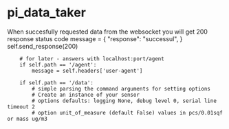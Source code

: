# pi_data_taker



When succesfully requested data from the websocket you will get 200 response status code
        message = {
            "response": "successul",
        }
        self.send_response(200)



        # for later - answers with localhost:port/agent
        if self.path == '/agent':
            message = self.headers['user-agent']

        if self.path == '/data':
            # simple parsing the command arguments for setting options
            # Create an instance of your sensor
            # options defaults: logging None, debug level 0, serial line timeout 2
            # option unit_of_measure (default False) values in pcs/0.01sqf or mass ug/m3